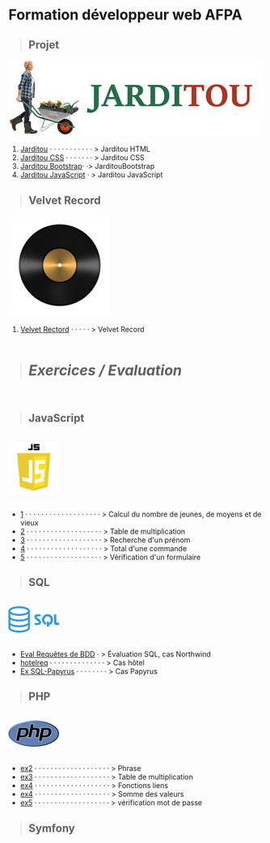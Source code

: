 # **Formation développeur web AFPA**

> ## Projet

![Logo Jarditou](jarditou/images/jarditouLogo.jpg "Logo Jarditou")

1. [Jarditou](html-ex1/) · · · · · · · · · · · > Jarditou HTML
2. [Jarditou CSS](html_css-ex2/) · · · · · · · > Jarditou CSS
3. [Jarditou Bootstrap](BootstrapEx/)· ·> JarditouBootstrap
4. [Jarditou JavaScript](JS_ex/évaluation%20exercices) · > Jarditou JavaScript

> ## Velvet Record

![logo du vinyle](vinyle.png "Vinyle")

1. [Velvet Rectord](velvet%20record) · · · · · > Velvet Record
<br><br>

> # ***Exercices / Evaluation***
<br>

> ##  JavaScript

<br>
<img src="logo_src/js.png" width="100">
<br>
<br>

* [1](JS_ex/évaluation%20exercices/1) · · · · · · · · · · · · · · · · · · · > Calcul du nombre de jeunes, de moyens et de vieux
* [2](JS_ex/évaluation%20exercices/2) · · · · · · · · · · · · · · · · · · · > Table de multiplication
* [3](JS_ex/évaluation%20exercices/3) · · · · · · · · · · · · · · · · · · · > Recherche d'un prénom
* [4](JS_ex/évaluation%20exercices/4) · · · · · · · · · · · · · · · · · · · > Total d'une commande
* [5](JS_ex/évaluation%20exercices/5) · · · · · · · · · · · · · · · · · · · > Vérification d'un formulaire

> ##  SQL
<br>
<img src="logo_src/sql.png" width="100">
<br>
<br>

* [Eval Requêtes de BDD](Eval%20Requêtes%20de%20BDD/) · > Évaluation SQL, cas Northwind
* [hotelreq](ExSQL/hotelreq.sql) · · · · · · · · · · · · · ·  > Cas hôtel
* [Ex SQL-Papyrus](ExSQL/papyrus-requete.sql) · · · · · · · · > Cas Papyrus

> ##  PHP
<br>
<img src="logo_src/php.png" width="100">
<br>
<br>

* [ex2](PhP/ex2.php) · · · · · · · · · · · · · · · · · · · > Phrase
* [ex3](PhP/ex3-TdM.php) · · · · · · · · · · · · · · · · · · · > Table de multiplication
* [ex4](PhP/ex4-fonctions.php) · · · · · · · · · · · · · · · · · · · > Fonctions liens
* [ex4](PhP/ex4-fonctions-(2).php) · · · · · · · · · · · · · · · · · · · > Somme des valeurs
* [ex5](PhP/ex5-fonctions.php) · · · · · · · · · · · · · · · · · · · > vérification mot de passe

> ## Symfony
<br>
<img scr="logo_src/symfony.png" width="100%">
<br>
<br>
<br>
<br>